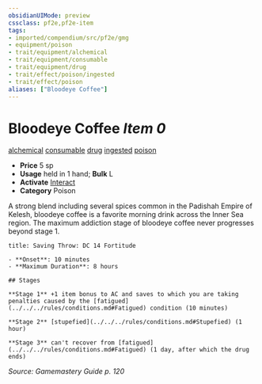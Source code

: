 ```yaml
---
obsidianUIMode: preview
cssclass: pf2e,pf2e-item
tags:
- imported/compendium/src/pf2e/gmg
- equipment/poison
- trait/equipment/alchemical
- trait/equipment/consumable
- trait/equipment/drug
- trait/effect/poison/ingested
- trait/effect/poison
aliases: ["Bloodeye Coffee"]
---
```

# Bloodeye Coffee *Item 0*  
[alchemical](alchemical.md)  [consumable](consumable.md)  [drug](drug-gmg.md)  [ingested](ingested.md)  [poison](rules/traits/poison.md)  

- **Price** 5 sp
- **Usage** held in 1 hand; **Bulk** L
- **Activate** [Interact](interact.md)
- **Category** Poison

A strong blend including several spices common in the Padishah Empire of Kelesh, bloodeye coffee is a favorite morning drink across the Inner Sea region. The maximum addiction stage of bloodeye coffee never progresses beyond stage 1.

```ad-inline-affliction
title: Saving Throw: DC 14 Fortitude

- **Onset**: 10 minutes
- **Maximum Duration**: 8 hours

## Stages

**Stage 1** +1 item bonus to AC and saves to which you are taking penalties caused by the [fatigued](../../../rules/conditions.md#Fatigued) condition (10 minutes)

**Stage 2** [stupefied](../../../rules/conditions.md#Stupefied) (1 hour)

**Stage 3** can't recover from [fatigued](../../../rules/conditions.md#Fatigued) (1 day, after which the drug ends)
```

*Source: Gamemastery Guide p. 120*
